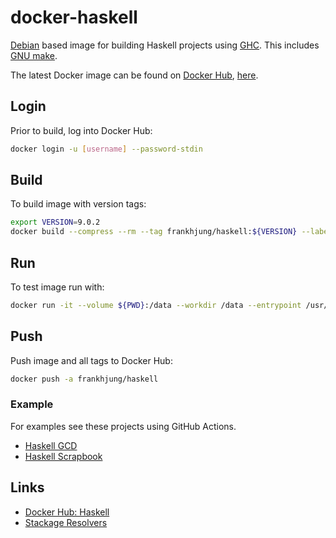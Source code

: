 # docker-haskell

[Debian](https://hub.docker.com/_/debian) based image for building Haskell
projects using [GHC](https://www.haskell.org/ghc/). This includes [GNU
make](https://www.gnu.org/software/make/).

The latest Docker image can be found on [Docker Hub](https://cloud.docker.com),
[here](https://cloud.docker.com/repository/docker/frankhjung/haskell/general).

## Login

Prior to build, log into Docker Hub:

```bash
docker login -u [username] --password-stdin
```

## Build

To build image with version tags:

```bash
export VERSION=9.0.2
docker build --compress --rm --tag frankhjung/haskell:${VERSION} --label ${VERSION} .
```

## Run

To test image run with:

```bash
docker run -it --volume ${PWD}:/data --workdir /data --entrypoint /usr/bin/make frankhjung/haskell:${VERSION} -f Makefile all
```

## Push

Push image and all tags to Docker Hub:

```bash
docker push -a frankhjung/haskell
```

### Example

For examples see these projects using GitHub Actions.

* [Haskell GCD](https://github.com/frankhjung/haskell-gcd)
* [Haskell Scrapbook](https://github.com/frankhjung/haskell-scrapbook)

## Links

* [Docker Hub: Haskell](https://hub.docker.com/_/haskell)
* [Stackage Resolvers](https://www.stackage.org)
